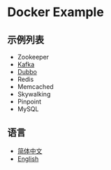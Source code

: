 # Docker Example

## 示例列表
* Zookeeper
* [Kafka](docs/zh/KAFKA.MD)
* [Dubbo](docs/zh/DUBBO.MD)
* Redis
* Memcached
* Skywalking
* Pinpoint
* MySQL

## 语言

* [简体中文](README.MD) 
* [English](README_EN.MD)